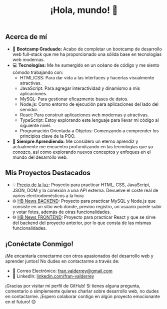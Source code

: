 <!DOCTYPE html>
<html lang="es">
<head>
    <meta charset="UTF-8">
    <meta name="viewport" content="width=device-width, initial-scale=1.0">
</head>
<body>
    <header>
        <h1>¡Hola, mundo! 👋</h1>
    </header>
    <section>
        <h2>Acerca de mí</h2>
        <ul>
            <li>🚀 <strong>Bootcamp Graduado:</strong> Acabo de completar un bootcamp de desarrollo web full-stack que me ha proporcionado una sólida base en tecnologías web modernas.</li>
            <li>💻 <strong>Tecnologías:</strong> Me he sumergido en un océano de código y me siento cómodo trabajando con:
                <ul>
                    <li>HTML/CSS: Para dar vida a las interfaces y hacerlas visualmente atractivas.</li>
                    <li>JavaScript: Para agregar interactividad y dinamismo a mis aplicaciones.</li>
                    <li>MySQL: Para gestionar eficazmente bases de datos.</li>
                    <li>Node.js: Como entorno de ejecución para aplicaciones del lado del servidor.</li>
                    <li>React: Para construir aplicaciones web modernas y atractivas.</li>
                    <li>TypeScript: Estoy explorando este lenguaje para llevar mi código al siguiente nivel.</li>
                    <li>Programación Orientada a Objetos: Comenzando a comprender los principios clave de la POO.</li>
                </ul>
            </li>
            <li>🌱 <strong>Siempre Aprendiendo:</strong> Me considero un eterno aprendiz y actualmente me encuentro profundizando en las tecnologías que ya conozco, así como explorando nuevos conceptos y enfoques en el mundo del desarrollo web.</li>
        </ul>
    </section>
    <section>
        <h2>Mis Proyectos Destacados</h2>
        <ul>
            <li>💡 <a href="https://github.com/FranValderrey/Proyecto-precio-luz">Precio de la luz</a>: Proyecto para practicar HTML, CSS, JavaScript, JSON, DOM y la conexión a una API externa. Devuelve el coste real de varios electrodomésticos a la hora</li>
            <li>🌐 <a href="https://github.com/FranValderrey/HB-News-BACKEND">HB News BACKEND</a>: Proyecto para practicar MySQL y Node.js que consiste en un sitio web donde, previoo registro, un usuario puede subir y votar fotos, además de otras funcionalidades.</li>
            <li>🌐 <a href="https://github.com/FranValderrey/HB-News-FRONTEND">HB News FRONTEND</a>: Proyecto para practicar React y que se sirve del backend del proyecto anterior, por lo que consta de las mismas funcionalidades.</li>
        </ul>
    </section>
    <section>
        <h2>¡Conéctate Conmigo!</h2>
        <p>¡Me encantaría conectarme con otros apasionados del desarrollo web y aprender juntos! No dudes en contactarme a través de:</p>
        <ul>
            <li>📧 Correo Electrónico: <a href="fran.valderrey@gmail.com">fran.valderrey@gmail.com</a></li>
            <li>💬 LinkedIn: <a href="https://www.linkedin.com/in/fran-valderrey/">linkedin.com/fran-valderrey</a></li>
        </ul>
    </section>
    <footer>
        <p>¡Gracias por visitar mi perfil de GitHub! Si tienes alguna pregunta, comentario o simplemente quieres charlar sobre desarrollo web, no dudes en contactarme. ¡Espero colaborar contigo en algún proyecto emocionante en el futuro! 😊</p>
    </footer>
</body>
</html>
